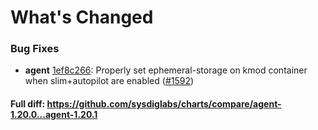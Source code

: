 # What's Changed

### Bug Fixes
- **agent** [1ef8c266](https://github.com/sysdiglabs/charts/commit/1ef8c266d888f460e0ed8b50f00d5d7886a6c155): Properly set ephemeral-storage on kmod container when slim+autopilot are enabled ([#1592](https://github.com/sysdiglabs/charts/issues/1592))
#### Full diff: https://github.com/sysdiglabs/charts/compare/agent-1.20.0...agent-1.20.1
